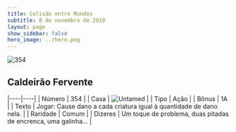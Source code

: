 ```yaml
---
title: Colisão entre Mundos
subtitle: 8 de novembro de 2019
layout: page
show_sidebar: false
hero_image: ../hero.png
---
```


![354](https://cdn.keyforgegame.com/media/card_front/pt/452_354_Q3X7VCP7HJ4M_pt.png)

## Caldeirão Fervente

|----|----|
| Número | 354 |
| Casa | ![Untamed](https://archonarcana.com/images/thumb/b/bd/Untamed.png/22px-Untamed.png "Indomados") |
| Tipo | Ação |
| Bônus | 1A |
| Texto | Jogar: Cause dano a cada criatura igual à quantidade de dano nela. |
| Raridade | Comum |
| Dizeres | Um toque de problema, duas pitadas  de encrenca, uma galinha… |
